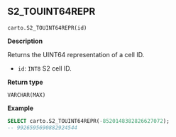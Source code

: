 ## S2_TOUINT64REPR

```sql:signature
carto.S2_TOUINT64REPR(id)
```

**Description**

Returns the UINT64 representation of a cell ID.

* `id`: `INT8` S2 cell ID.

**Return type**

`VARCHAR(MAX)`

**Example**

```sql
SELECT carto.S2_TOUINT64REPR(-8520148382826627072);
-- 9926595690882924544
```
